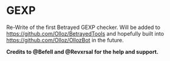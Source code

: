 # GEXP
Re-Write of the first Betrayed GEXP checker. Will be added to https://github.com/Olloz/BetrayedTools and hopefully built into https://github.com/Olloz/OllozBot in the future. 

**Credits to @Befell and @Revxrsal for the help and support.**
